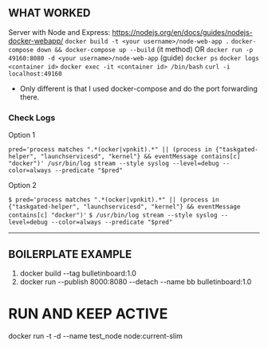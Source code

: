 ## WHAT WORKED

Server with Node and Express: https://nodejs.org/en/docs/guides/nodejs-docker-webapp/
`docker build -t <your username>/node-web-app .`
`docker-compose down && docker-compose up --build` (it method) OR `docker run -p 49160:8080 -d <your username>/node-web-app` (guide)
`docker ps`
`docker logs <container id>`
`docker exec -it <container id> /bin/bash`
`curl -i localhost:49160`

* Only different is that I used docker-compose and do the port forwarding there.

### Check Logs

Option 1

`pred='process matches ".*(ocker|vpnkit).*"
   || (process in {"taskgated-helper", "launchservicesd", "kernel"} && eventMessage contains[c] "docker")'
 /usr/bin/log stream --style syslog --level=debug --color=always --predicate "$pred"`

Option 2

`$ pred='process matches ".*(ocker|vpnkit).*" || (process in {"taskgated-helper", "launchservicesd", "kernel"} && eventMessage contains[c] "docker")'`
`$ /usr/bin/log stream --style syslog --level=debug --color=always --predicate "$pred"`

------------------------

## BOILERPLATE EXAMPLE

1. docker build --tag bulletinboard:1.0
2. docker run --publish 8000:8080 --detach --name bb bulletinboard:1.0

# RUN AND KEEP ACTIVE

 docker run -t -d --name test_node node:current-slim
